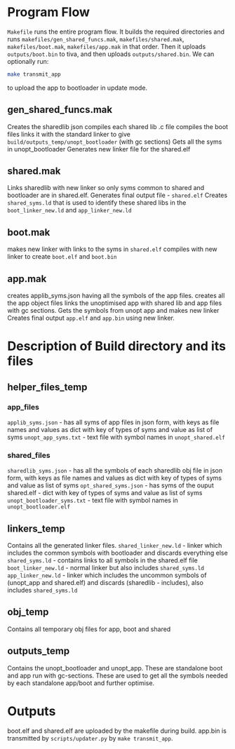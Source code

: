 # Program Flow
`Makefile` runs the entire program flow. It builds the required directories and runs `makefiles/gen_shared_funcs.mak`, `makefiles/shared.mak`, `makefiles/boot.mak`, `makefiles/app.mak` in that order. Then it uploads `outputs/boot.bin` to tiva, and then uploads `outputs/shared.bin`. We can optionally run:
```bash
make transmit_app
```
to upload the app to bootloader in update mode.

## gen_shared_funcs.mak
Creates the sharedlib json
compiles each shared lib .c file
compiles the boot files 
links it with the standard linker to give `build/outputs_temp/unopt_bootloader` (with gc sections)
Gets all the syms in unopt_bootloader
Generates new linker file for the shared.elf 

## shared.mak
Links sharedlib with new linker so only syms common to shared and bootloader are in shared.elf. Generates final output file - `shared.elf`
Creates `shared_syms.ld` that is used to identify these shared libs in the `boot_linker_new.ld` and `app_linker_new.ld`

## boot.mak
makes new linker with links to the syms in `shared.elf`
compiles with new linker to create `boot.elf` and `boot.bin`

## app.mak
creates applib_syms.json having all the symbols of the app files.
creates all the app object files
links the unoptimised app with shared lib and app files with gc sections. 
Gets the symbols from unopt app and makes new linker
Creates final output `app.elf` and `app.bin` using new linker.

# Description of Build directory and its files

## helper_files_temp
### app_files
`applib_syms.json` - has all syms of app files in json form, with keys as file names and values as dict with key of types of syms and value as list of syms
`unopt_app_syms.txt` - text file with symbol names in `unopt_shared.elf`

### shared_files
`sharedlib_syms.json` - has all the symbols of each sharedlib obj file in json form, with keys as file names and values as dict with key of types of syms and value as list of syms
`opt_shared_syms.json` - has syms of the ouput shared.elf - dict with key of types of syms and value as list of syms
`unopt_bootloader_syms.txt` - text file with symbol names in `unopt_bootloader.elf`

## linkers_temp
Contains all the generated linker files.
`shared_linker_new.ld` - linker which includes the common symbols with bootloader and discards everything else
`shared_syms.ld` - contains links to all symbols in the shared.elf file
`boot_linker_new.ld` - normal linker but also includes `shared_syms.ld`
`app_linker_new.ld` - linker which includes the uncommon symbols of (unopt_app and shared.elf) and discards (sharedlib - includes), also includes `shared_syms.ld`

## obj_temp
Contains all temporary obj files for app, boot and shared

## outputs_temp
Contains the unopt_bootloader and unopt_app. These are standalone boot and app run with gc-sections. These are used to get all the symbols needed by each standalone app/boot and further optimise.

# Outputs
boot.elf and shared.elf are uploaded by the makefile during build.
app.bin is transmitted by `scripts/updater.py` by  `make transmit_app`.